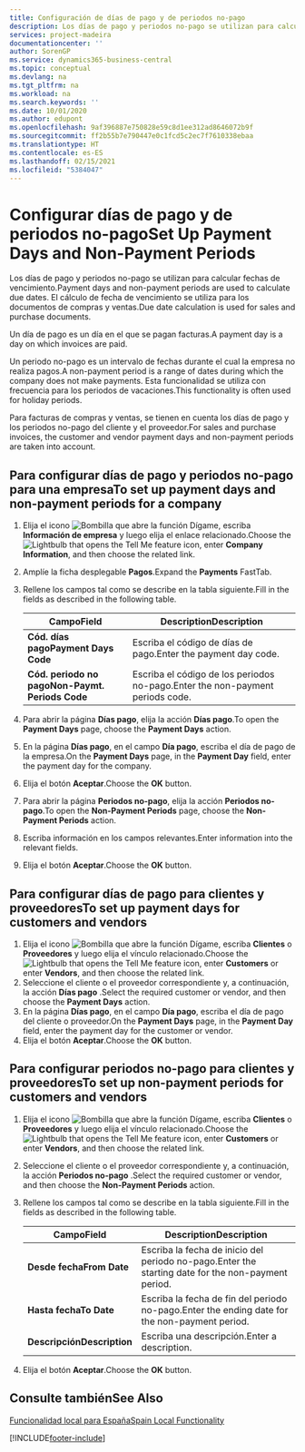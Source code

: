 ```yaml
---
title: Configuración de días de pago y de periodos no-pago
description: Los días de pago y periodos no-pago se utilizan para calcular fechas de vencimiento. El cálculo de fecha de vencimiento se utiliza para los documentos de compras y ventas.
services: project-madeira
documentationcenter: ''
author: SorenGP
ms.service: dynamics365-business-central
ms.topic: conceptual
ms.devlang: na
ms.tgt_pltfrm: na
ms.workload: na
ms.search.keywords: ''
ms.date: 10/01/2020
ms.author: edupont
ms.openlocfilehash: 9af396887e750828e59c8d1ee312ad8646072b9f
ms.sourcegitcommit: ff2b55b7e790447e0c1fcd5c2ec7f7610338ebaa
ms.translationtype: HT
ms.contentlocale: es-ES
ms.lasthandoff: 02/15/2021
ms.locfileid: "5384047"
---
```

# <a name="set-up-payment-days-and-non-payment-periods"></a><span data-ttu-id="c3a71-104">Configurar días de pago y de periodos no-pago</span><span class="sxs-lookup"><span data-stu-id="c3a71-104">Set Up Payment Days and Non-Payment Periods</span></span>
<span data-ttu-id="c3a71-105">Los días de pago y periodos no-pago se utilizan para calcular fechas de vencimiento.</span><span class="sxs-lookup"><span data-stu-id="c3a71-105">Payment days and non-payment periods are used to calculate due dates.</span></span> <span data-ttu-id="c3a71-106">El cálculo de fecha de vencimiento se utiliza para los documentos de compras y ventas.</span><span class="sxs-lookup"><span data-stu-id="c3a71-106">Due date calculation is used for sales and purchase documents.</span></span>  

<span data-ttu-id="c3a71-107">Un día de pago es un día en el que se pagan facturas.</span><span class="sxs-lookup"><span data-stu-id="c3a71-107">A payment day is a day on which invoices are paid.</span></span>  

<span data-ttu-id="c3a71-108">Un periodo no-pago es un intervalo de fechas durante el cual la empresa no realiza pagos.</span><span class="sxs-lookup"><span data-stu-id="c3a71-108">A non-payment period is a range of dates during which the company does not make payments.</span></span> <span data-ttu-id="c3a71-109">Esta funcionalidad se utiliza con frecuencia para los periodos de vacaciones.</span><span class="sxs-lookup"><span data-stu-id="c3a71-109">This functionality is often used for holiday periods.</span></span>  

<span data-ttu-id="c3a71-110">Para facturas de compras y ventas, se tienen en cuenta los días de pago y los periodos no-pago del cliente y el proveedor.</span><span class="sxs-lookup"><span data-stu-id="c3a71-110">For sales and purchase invoices, the customer and vendor payment days and non-payment periods are taken into account.</span></span>  

## <a name="to-set-up-payment-days-and-non-payment-periods-for-a-company"></a><span data-ttu-id="c3a71-111">Para configurar días de pago y periodos no-pago para una empresa</span><span class="sxs-lookup"><span data-stu-id="c3a71-111">To set up payment days and non-payment periods for a company</span></span>  

1.  <span data-ttu-id="c3a71-112">Elija el icono ![Bombilla que abre la función Dígame](../../media/ui-search/search_small.png "Dígame qué desea hacer"), escriba **Información de empresa** y luego elija el enlace relacionado.</span><span class="sxs-lookup"><span data-stu-id="c3a71-112">Choose the ![Lightbulb that opens the Tell Me feature](../../media/ui-search/search_small.png "Tell me what you want to do") icon, enter **Company Information**, and then choose the related link.</span></span>  
2.  <span data-ttu-id="c3a71-113">Amplíe la ficha desplegable **Pagos**.</span><span class="sxs-lookup"><span data-stu-id="c3a71-113">Expand the **Payments** FastTab.</span></span>  
3.  <span data-ttu-id="c3a71-114">Rellene los campos tal como se describe en la tabla siguiente.</span><span class="sxs-lookup"><span data-stu-id="c3a71-114">Fill in the fields as described in the following table.</span></span>  

    |<span data-ttu-id="c3a71-115">Campo</span><span class="sxs-lookup"><span data-stu-id="c3a71-115">Field</span></span>|<span data-ttu-id="c3a71-116">Description</span><span class="sxs-lookup"><span data-stu-id="c3a71-116">Description</span></span>|  
    |---------------------------------|---------------------------------------|  
    |<span data-ttu-id="c3a71-117">**Cód. días pago**</span><span class="sxs-lookup"><span data-stu-id="c3a71-117">**Payment Days Code**</span></span>|<span data-ttu-id="c3a71-118">Escriba el código de días de pago.</span><span class="sxs-lookup"><span data-stu-id="c3a71-118">Enter the payment day code.</span></span>|  
    |<span data-ttu-id="c3a71-119">**Cód. periodo no pago**</span><span class="sxs-lookup"><span data-stu-id="c3a71-119">**Non-Paymt. Periods Code**</span></span>|<span data-ttu-id="c3a71-120">Escriba el código de los periodos no-pago.</span><span class="sxs-lookup"><span data-stu-id="c3a71-120">Enter the non-payment periods code.</span></span>|  

4.  <span data-ttu-id="c3a71-121">Para abrir la página **Días pago**, elija la acción **Días pago**.</span><span class="sxs-lookup"><span data-stu-id="c3a71-121">To open the **Payment Days** page, choose the **Payment Days** action.</span></span>  
5.  <span data-ttu-id="c3a71-122">En la página **Días pago**, en el campo **Día pago**, escriba el día de pago de la empresa.</span><span class="sxs-lookup"><span data-stu-id="c3a71-122">On the **Payment Days** page, in the **Payment Day** field, enter the payment day for the company.</span></span>  
6.  <span data-ttu-id="c3a71-123">Elija el botón **Aceptar**.</span><span class="sxs-lookup"><span data-stu-id="c3a71-123">Choose the **OK** button.</span></span>  
7.  <span data-ttu-id="c3a71-124">Para abrir la página **Periodos no-pago**, elija la acción **Periodos no-pago**.</span><span class="sxs-lookup"><span data-stu-id="c3a71-124">To open the **Non-Payment Periods** page, choose the **Non-Payment Periods** action.</span></span>  
8.  <span data-ttu-id="c3a71-125">Escriba información en los campos relevantes.</span><span class="sxs-lookup"><span data-stu-id="c3a71-125">Enter information into the relevant fields.</span></span>  
9. <span data-ttu-id="c3a71-126">Elija el botón **Aceptar**.</span><span class="sxs-lookup"><span data-stu-id="c3a71-126">Choose the **OK** button.</span></span>  

## <a name="to-set-up-payment-days-for-customers-and-vendors"></a><span data-ttu-id="c3a71-127">Para configurar días de pago para clientes y proveedores</span><span class="sxs-lookup"><span data-stu-id="c3a71-127">To set up payment days for customers and vendors</span></span>  

1.  <span data-ttu-id="c3a71-128">Elija el icono ![Bombilla que abre la función Dígame](../../media/ui-search/search_small.png "Dígame qué desea hacer"), escriba **Clientes** o **Proveedores** y luego elija el vínculo relacionado.</span><span class="sxs-lookup"><span data-stu-id="c3a71-128">Choose the ![Lightbulb that opens the Tell Me feature](../../media/ui-search/search_small.png "Tell me what you want to do") icon, enter **Customers** or enter **Vendors**, and then choose the related link.</span></span>  
2.  <span data-ttu-id="c3a71-129">Seleccione el cliente o el proveedor correspondiente y, a continuación, la acción **Días pago** .</span><span class="sxs-lookup"><span data-stu-id="c3a71-129">Select the required customer or vendor, and then choose the **Payment Days** action.</span></span>  
3.  <span data-ttu-id="c3a71-130">En la página **Días pago**, en el campo **Día pago**, escriba el día de pago del cliente o proveedor.</span><span class="sxs-lookup"><span data-stu-id="c3a71-130">On the **Payment Days** page, in the **Payment Day** field, enter the payment day for the customer or vendor.</span></span>  
4.  <span data-ttu-id="c3a71-131">Elija el botón **Aceptar**.</span><span class="sxs-lookup"><span data-stu-id="c3a71-131">Choose the **OK** button.</span></span>  

## <a name="to-set-up-non-payment-periods-for-customers-and-vendors"></a><span data-ttu-id="c3a71-132">Para configurar periodos no-pago para clientes y proveedores</span><span class="sxs-lookup"><span data-stu-id="c3a71-132">To set up non-payment periods for customers and vendors</span></span>  

1.  <span data-ttu-id="c3a71-133">Elija el icono ![Bombilla que abre la función Dígame](../../media/ui-search/search_small.png "Dígame qué desea hacer"), escriba **Clientes** o **Proveedores** y luego elija el vínculo relacionado.</span><span class="sxs-lookup"><span data-stu-id="c3a71-133">Choose the ![Lightbulb that opens the Tell Me feature](../../media/ui-search/search_small.png "Tell me what you want to do") icon, enter **Customers** or enter **Vendors**, and then choose the related link.</span></span>  
2.  <span data-ttu-id="c3a71-134">Seleccione el cliente o el proveedor correspondiente y, a continuación, la acción **Periodos no-pago** .</span><span class="sxs-lookup"><span data-stu-id="c3a71-134">Select the required customer or vendor, and then choose the **Non-Payment Periods** action.</span></span>  
3.  <span data-ttu-id="c3a71-135">Rellene los campos tal como se describe en la tabla siguiente.</span><span class="sxs-lookup"><span data-stu-id="c3a71-135">Fill in the fields as described in the following table.</span></span>  

    |<span data-ttu-id="c3a71-136">Campo</span><span class="sxs-lookup"><span data-stu-id="c3a71-136">Field</span></span>|<span data-ttu-id="c3a71-137">Description</span><span class="sxs-lookup"><span data-stu-id="c3a71-137">Description</span></span>|  
    |---------------------------------|---------------------------------------|  
    |<span data-ttu-id="c3a71-138">**Desde fecha**</span><span class="sxs-lookup"><span data-stu-id="c3a71-138">**From Date**</span></span>|<span data-ttu-id="c3a71-139">Escriba la fecha de inicio del periodo no-pago.</span><span class="sxs-lookup"><span data-stu-id="c3a71-139">Enter the starting date for the non-payment period.</span></span>|  
    |<span data-ttu-id="c3a71-140">**Hasta fecha**</span><span class="sxs-lookup"><span data-stu-id="c3a71-140">**To Date**</span></span>|<span data-ttu-id="c3a71-141">Escriba la fecha de fin del periodo no-pago.</span><span class="sxs-lookup"><span data-stu-id="c3a71-141">Enter the ending date for the non-payment period.</span></span>|  
    |<span data-ttu-id="c3a71-142">**Descripción**</span><span class="sxs-lookup"><span data-stu-id="c3a71-142">**Description**</span></span>|<span data-ttu-id="c3a71-143">Escriba una descripción.</span><span class="sxs-lookup"><span data-stu-id="c3a71-143">Enter a description.</span></span>|  

4.  <span data-ttu-id="c3a71-144">Elija el botón **Aceptar**.</span><span class="sxs-lookup"><span data-stu-id="c3a71-144">Choose the **OK** button.</span></span>  

## <a name="see-also"></a><span data-ttu-id="c3a71-145">Consulte también</span><span class="sxs-lookup"><span data-stu-id="c3a71-145">See Also</span></span>  
 [<span data-ttu-id="c3a71-146">Funcionalidad local para España</span><span class="sxs-lookup"><span data-stu-id="c3a71-146">Spain Local Functionality</span></span>](spain-local-functionality.md)


[!INCLUDE[footer-include](../../includes/footer-banner.md)]